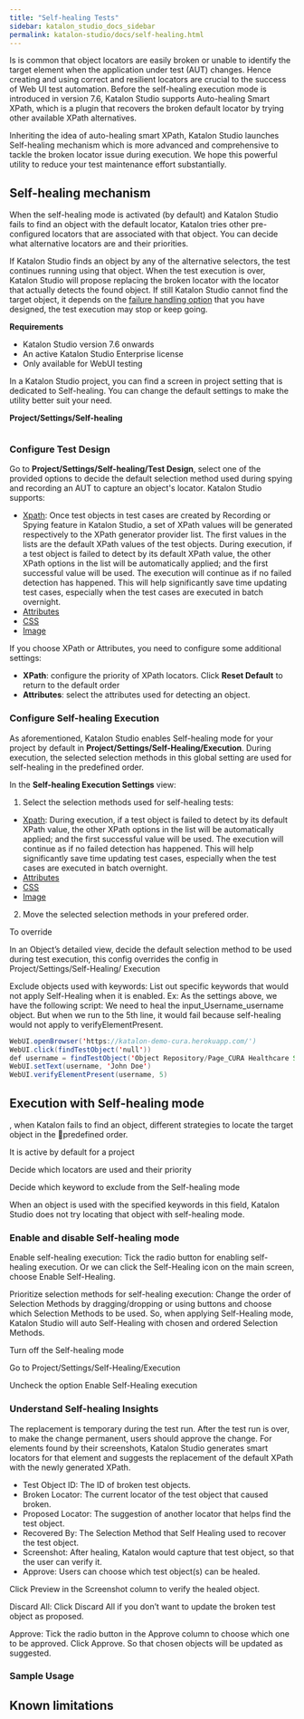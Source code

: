 ```yaml
---
title: "Self-healing Tests"
sidebar: katalon_studio_docs_sidebar
permalink: katalon-studio/docs/self-healing.html
---
```


Is is common that object locators are easily broken or unable to identify the target element when the application under test (AUT) changes. Hence creating and using correct and resilient locators are crucial to the success of Web UI test automation. Before the self-healing execution mode is introduced in version 7.6, Katalon Studio supports Auto-healing Smart XPath, which is a plugin that recovers the broken default locator by trying other available XPath alternatives.

Inheriting the idea of auto-healing smart XPath, Katalon Studio launches Self-healing mechanism which is more advanced and comprehensive to tackle the broken locator issue during execution. We hope this powerful utility to reduce your test maintenance effort substantially.

## Self-healing mechanism

When the self-healing mode is activated (by default) and Katalon Studio fails to find an object with the default locator, Katalon tries other pre-configured locators that are associated with that object. You can decide what alternative locators are and their priorities.

If Katalon Studio finds an object by any of the alternative selectors, the test continues running using that object. When the test execution is over, Katalon Studio will propose replacing the broken locator with the locator that actually detects the found object. If still Katalon Studio cannot find the target object, it depends on the [failure handling option](https://docs.katalon.com/katalon-studio/docs/failure-handling.html) that you have designed, the test execution may stop or keep going.

**Requirements**

* Katalon Studio version 7.6 onwards
* An active Katalon Studio Enterprise license
* Only available for WebUI testing

In a Katalon Studio project, you can find a screen in project setting that is dedicated to Self-healing. You can change the default settings to make the utility better suit your need.

**Project/Settings/Self-healing**

<img src="">

### Configure Test Design

Go to **Project/Settings/Self-healing/Test Design**, select one of the provided options to decide the default selection method used during spying and recording an AUT to capture an object's locator. Katalon Studio supports:

* [Xpath](): Once test objects in test cases are created by Recording or Spying feature in Katalon Studio, a set of XPath values will be generated respectively to the XPath generator provider list. The first values in the lists are the default XPath values of the test objects. During execution, if a test object is failed to detect by its default XPath value, the other XPath options in the list will be automatically applied; and the first successful value will be used. The execution will continue as if no failed detection has happened. This will help significantly save time updating test cases, especially when the test cases are executed in batch overnight.
* [Attributes]()
* [CSS]()
* [Image]()

If you choose XPath or Attributes, you need to configure some additional settings:

* **XPath**: configure the priority of XPath locators. Click **Reset Default** to return to the default order
* **Attributes**: select the attributes used for detecting an object.

### Configure Self-healing Execution

As aforementioned, Katalon Studio enables Self-healing mode for your project by default in **Project/Settings/Self-Healing/Execution**. During execution, the selected selection methods in this global setting are used for self-healing in the predefined order.

In the **Self-healing Execution Settings** view:

1. Select the selection methods used for self-healing tests:

* [Xpath](): During execution, if a test object is failed to detect by its default XPath value, the other XPath options in the list will be automatically applied; and the first successful value will be used. The execution will continue as if no failed detection has happened. This will help significantly save time updating test cases, especially when the test cases are executed in batch overnight.
* [Attributes]()
* [CSS]()
* [Image]()

2. Move the selected selection methods in your prefered order.

To override

In an Object’s detailed view, decide the default selection method to be used during test execution, this config overrides the config in Project/Settings/Self-Healing/ Execution

Exclude objects used with keywords: List out specific keywords that would not apply Self-Healing when it is enabled.
Ex: As the settings above, we have the following script:
We need to heal the input_Username_username object. But when we run to the 5th line, it would fail because self-healing would not apply to verifyElementPresent.

```java
WebUI.openBrowser('https://katalon-demo-cura.herokuapp.com/')
WebUI.click(findTestObject('null'))
def username = findTestObject('Object Repository/Page_CURA Healthcare Service/input_Username_username')
WebUI.setText(username, 'John Doe')
WebUI.verifyElementPresent(username, 5)
```

## Execution with Self-healing mode

, when Katalon fails to find an object, different strategies to locate the target object in the predefined order.



It is active by default for a project

Decide which locators are used and their priority

Decide which keyword to exclude from the Self-healing mode

When an object is used with the specified keywords in this field, Katalon Studio does not try locating that object with self-healing mode.

### Enable and disable Self-healing mode

Enable self-healing execution: Tick the radio button for enabling self-healing execution. Or we can click the Self-Healing icon on the main screen, choose Enable Self-Healing.

Prioritize selection methods for self-healing execution: Change the order of Selection Methods by dragging/dropping or using buttons and choose which Selection Methods to be used. So, when applying Self-Healing mode, Katalon Studio will auto Self-Healing with chosen and ordered Selection Methods.


Turn off the Self-healing mode

 Go to Project/Settings/Self-Healing/Execution

Uncheck the option Enable Self-Healing execution

### Understand Self-healing Insights

The replacement is temporary during the test run. After the test run is over, to make the change permanent, users should approve the change.
For elements found by their screenshots, Katalon Studio generates smart locators for that element and suggests the replacement of the default XPath with the newly generated XPath.

* Test Object ID: The ID of broken test objects.
* Broken Locator:  The current locator of the test object that caused broken.
* Proposed Locator:  The suggestion of another locator that helps find the test object.
* Recovered By: The Selection Method that Self Healing used to recover the test object.
* Screenshot: After healing, Katalon would capture that test object, so that the user can verify it.
* Approve: Users can choose which test object(s) can be healed.

Click Preview in the Screenshot column to verify the healed object.

Discard All: Click Discard All if you don’t want to update the broken test object as proposed.

Approve: Tick the radio button in the Approve column to choose which one to be approved. Click Approve. So that chosen objects will be updated as suggested.

### Sample Usage

## Known limitations
